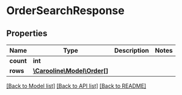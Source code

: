 # OrderSearchResponse

## Properties
Name | Type | Description | Notes
------------ | ------------- | ------------- | -------------
**count** | **int** |  | 
**rows** | [**\Carooline\Model\Order[]**](Order.md) |  | 

[[Back to Model list]](../../README.md#documentation-for-models) [[Back to API list]](../../README.md#documentation-for-api-endpoints) [[Back to README]](../../README.md)

